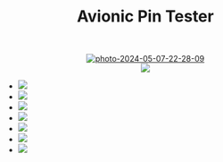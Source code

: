 <h1 align="center"> Avionic Pin Tester </h1>
<br>
 <p align="center">
  <a href="https://ibb.co/g9VDqwp"><img src="https://i.ibb.co/g9VDqwp/photo-2024-05-07-22-28-09.jpg" alt="photo-2024-05-07-22-28-09" border="0"></a><br>
   <img src="https://img.shields.io/badge/STATUS-EN%20DESAROLLO-green">
   </p>

- <img src="https://img.shields.io/badge/Comprobación_de_continuidad-OK-green"></a>
- <img src="https://img.shields.io/badge/Conexionado_entre_terminales-WORKING-orange">
- <img src="https://img.shields.io/badge/Detección_automática_de_número_de_pines-OK-green">
- <img src="https://img.shields.io/badge/Modo_10_pines-OK-green">
- <img src="https://img.shields.io/badge/Modo_6_pines-PRÓXIMAMENTE-navy">
- <img src="https://img.shields.io/badge/Modo_4_pines-PRÓXIMAMENTE-navy">
- <img src="https://img.shields.io/badge/HMI-PRÓXIMAMENTE-navy">
